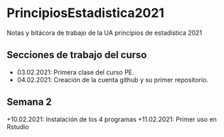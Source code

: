 # PrincipiosEstadistica2021
Notas y bitácora de trabajo de la UA principios de estadística 2021


## Secciones de trabajo del curso 

+ 03.02.2021: Primera clase del curso PE.
+ 04.02.2021: Creación de la cuenta github y su primer repositorio.

## Semana 2

+10.02.2021: Instalación de los 4 programas
+11.02.2021: Primer uso en Rstudio 

